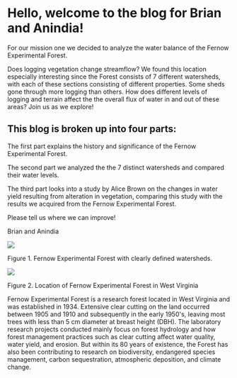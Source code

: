 # Hello, welcome to the blog for Brian and Anindia!

For our mission one we decided to analyze the water balance of the Fernow Experimental Forest.

Does logging vegetation change streamflow? We found this location especially interesting since the Forest consists of 7 different watersheds, with each of these sections consisting of different properties. Some sheds gone through more logging than others. How does different levels of logging and terrain affect the the overall flux of water in and out of these areas? Join us as we explore!

## This blog is broken up into four parts:

The first part explains the history and significance of the Fernow Experimental Forest.

The second part we analyzed the the 7 distinct watersheds and compared their water levels.

The third part looks into a study by Alice Brown on the changes in water yield resulting from alteration in vegetation, comparing this study with the results we acquired from the Fernow Experimental Forest.

Please tell us where we can improve!

Brian and Anindia

![](RackMultipart20201101-4-iwcn2s_html_4a3b4d5de87987de.png)

Figure 1. Fernow Experimental Forest with clearly defined watersheds.

![](RackMultipart20201101-4-iwcn2s_html_c7b9ad2214f1bfff.png)

Figure 2. Location of Fernow Experimental Forest in West Virginia

Fernow Experimental Forest is a research forest located in West Virginia and was established in 1934. Extensive clear cutting on the land occurred between 1905 and 1910 and subsequently in the early 1950&#39;s, leaving most trees with less than 5 cm diameter at breast height (DBH). The laboratory research projects conducted mainly focus on forest hydrology and how forest management practices such as clear cutting affect water quality, water yield, and erosion. But within its 80 years of existence, the Forest has also been contributing to research on biodiversity, endangered species management, carbon sequestration, atmospheric deposition, and climate change.
